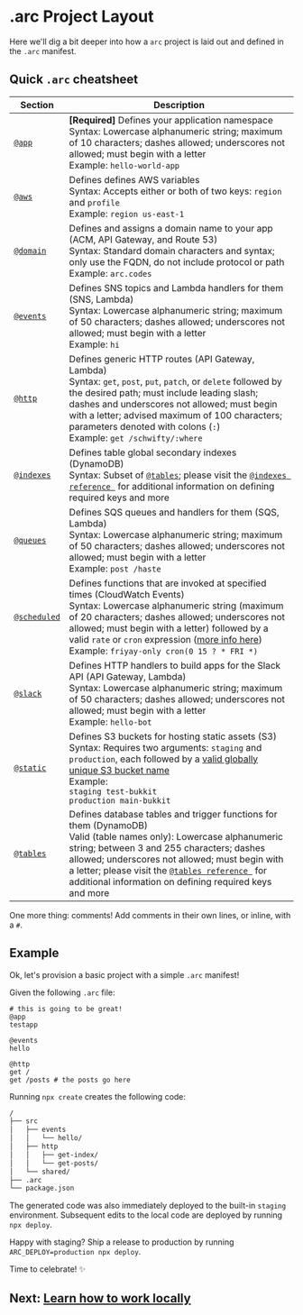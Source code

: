 # .arc Project Layout

Here we'll dig a bit deeper into how a `arc` project is laid out and defined in the `.arc` manifest.

## Quick `.arc` cheatsheet

Section                               | Description
------------------------------------- | ------------------------------------------------------------------------------------
[`@app`](/reference/app)              | **[Required]** Defines your application namespace<br />Syntax: Lowercase alphanumeric string; maximum of 10 characters; dashes allowed; underscores not allowed; must begin with a letter<br />Example: `hello-world-app`
[`@aws`](/reference/aws)              | Defines defines AWS variables<br />Syntax: Accepts either or both of two keys: `region` and `profile`<br />Example: `region us-east-1`
[`@domain`](/reference/domain)        | Defines and assigns a domain name to your app (ACM, API Gateway, and Route 53)<br />Syntax: Standard domain characters and syntax; only use the FQDN, do not include protocol or path<br />Example: `arc.codes`
[`@events`](/reference/events)        | Defines SNS topics and Lambda handlers for them (SNS, Lambda)<br />Syntax: Lowercase alphanumeric string; maximum of 50 characters; dashes allowed; underscores not allowed; must begin with a letter<br />Example: `hi`
[`@http`](/reference/http)            | Defines generic HTTP routes (API Gateway, Lambda)<br />Syntax: `get`, `post`, `put`, `patch`, or `delete` followed by the desired path; must include leading slash; dashes and underscores not allowed; must begin with a letter; advised maximum of 100 characters; parameters denoted with colons (`:`)<br />Example: `get /schwifty/:where`
[`@indexes`](/reference/indexes)      | Defines table global secondary indexes (DynamoDB)<br />Syntax: Subset of [`@tables`](/reference/tables); please visit the [`@indexes reference `](/reference/indexes) for additional information on defining required keys and more
[`@queues`](/reference/queues)            | Defines SQS queues and handlers for them (SQS, Lambda)<br />Syntax: Lowercase alphanumeric string; maximum of 50 characters; dashes allowed; underscores not allowed; must begin with a letter<br />Example: `post /haste`
[`@scheduled`](/reference/scheduled)  | Defines functions that are invoked at specified times (CloudWatch Events)<br />Syntax: Lowercase alphanumeric string (maximum of 20 characters; dashes allowed; underscores not allowed; must begin with a letter) followed by a valid `rate` or `cron` expression ([more info here](https://docs.aws.amazon.com/lambda/latest/dg/tutorial-scheduled-events-schedule-expressions.html))<br />Example: `friyay-only cron(0 15 ? * FRI *)`
[`@slack`](/reference/slack)          | Defines HTTP handlers to build apps for the Slack API (API Gateway, Lambda)<br />Syntax: Lowercase alphanumeric string; maximum of 50 characters; dashes allowed; underscores not allowed; must begin with a letter<br />Example: `hello-bot`
[`@static`](/reference/static)        | Defines S3 buckets for hosting static assets (S3)<br />Syntax: Requires two arguments: `staging` and `production`, each followed by a [valid globally unique S3 bucket name](https://docs.aws.amazon.com/AmazonS3/latest/dev/BucketRestrictions.html#bucketnamingrules)<br />Example:<br />`staging test-bukkit`<br />`production main-bukkit`
[`@tables`](/reference/tables)        | Defines database tables and trigger functions for them (DynamoDB)<br />Valid (table names only): Lowercase alphanumeric string; between 3 and 255 characters; dashes allowed; underscores not allowed; must begin with a letter; please visit the [`@tables reference `](/reference/tables) for additional information on defining required keys and more

One more thing: comments! Add comments in their own lines, or inline, with a `#`. 

## Example

Ok, let's provision a basic project with a simple `.arc` manifest!

Given the following `.arc` file:

```arc
# this is going to be great!
@app
testapp

@events
hello

@http
get /
get /posts # the posts go here
```

Running `npx create` creates the following code:

```bash
/
├── src
│   ├── events
│   │   └── hello/
│   ├── http
│   │   ├── get-index/
│   │   └── get-posts/
│   └── shared/
├── .arc
└── package.json
```

The generated code was also immediately deployed to the built-in `staging` environment. Subsequent edits to the local code are deployed by running `npx deploy`.

Happy with staging? Ship a release to production by running `ARC_DEPLOY=production npx deploy`. 

Time to celebrate! ✨

## Next: [Learn how to work locally](/guides/offline)
